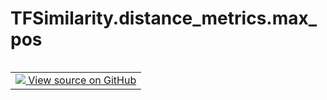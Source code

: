 # TFSimilarity.distance_metrics.max_pos
<!-- Insert buttons and diff -->
<table class="tfo-notebook-buttons tfo-api nocontent" align="left">
<td>
  <a target="_blank" href="https://github.com/tensorflow/similarity/blob/main/tensorflow_similarity/distance_metrics.py#L131-L133">
    <img src="https://www.tensorflow.org/images/GitHub-Mark-32px.png" />
    View source on GitHub
  </a>
</td>
</table>


<pre class="devsite-click-to-copy prettyprint lang-py tfo-signature-link">
<code>TFSimilarity.distance_metrics.max_pos(
    distance
)
</code></pre>

<!-- Placeholder for "Used in" -->
